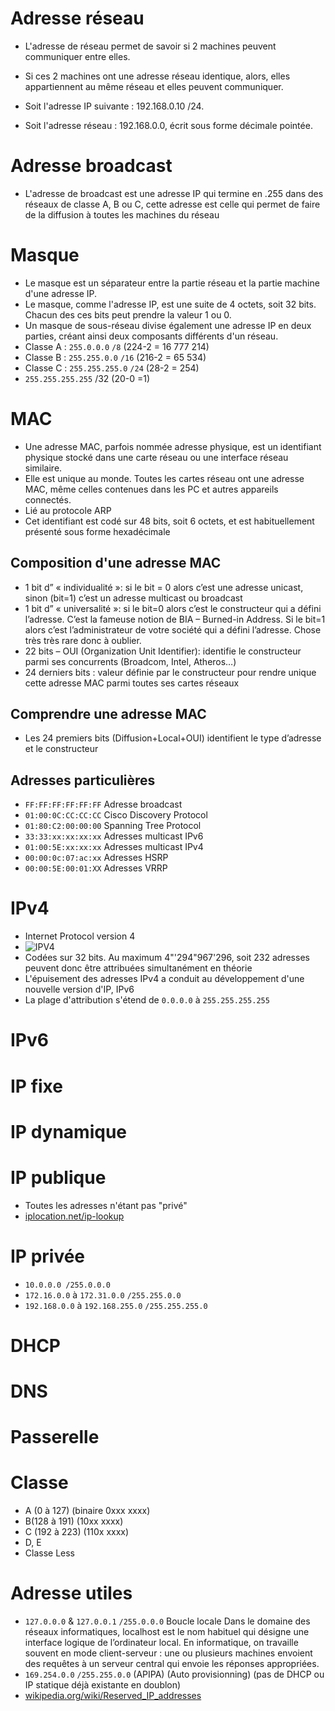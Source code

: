 # Adresse réseau
- L'adresse de réseau permet de savoir si 2 machines peuvent communiquer entre elles.  
- Si ces 2 machines ont une adresse réseau identique, alors, elles appartiennent au même réseau et elles peuvent communiquer.  

- Soit l'adresse IP suivante : 192.168.0.10 /24.  
- Soit l'adresse réseau : 192.168.0.0, écrit sous forme décimale pointée.

# Adresse broadcast
- L'adresse de broadcast est une adresse IP qui termine en .255 dans des réseaux de classe A, B ou C, cette adresse est celle qui permet de faire de la diffusion à toutes les machines du réseau

# Masque
- Le masque est un séparateur entre la partie réseau et la partie machine d'une adresse IP.  
- Le masque, comme l'adresse IP, est une suite de 4 octets, soit 32 bits. Chacun des ces bits peut prendre la valeur 1 ou 0.  
- Un masque de sous-réseau divise également une adresse IP en deux parties, créant ainsi deux composants différents d'un réseau.
- Classe A : `255.0.0.0` `/8` (224-2 = 16 777 214)
- Classe B : `255.255.0.0` `/16` (216-2 = 65 534)
- Classe C : `255.255.255.0` `/24` (28-2 = 254)
- `255.255.255.255` /32 (20-0 =1)

# MAC
- Une adresse MAC, parfois nommée adresse physique, est un identifiant physique stocké dans une carte réseau ou une interface réseau similaire.  
- Elle est unique au monde. Toutes les cartes réseau ont une adresse MAC, même celles contenues dans les PC et autres appareils connectés.
- Lié au protocole ARP
- Cet identifiant est codé sur 48 bits, soit 6 octets, et est habituellement présenté sous forme hexadécimale
## Composition d'une adresse MAC
- 1 bit d” « individualité »: si le bit = 0 alors c’est une adresse unicast, sinon (bit=1) c’est un adresse multicast ou broadcast
- 1 bit d” « universalité »: si le bit=0 alors c’est le constructeur qui a défini l’adresse. C’est la fameuse notion de BIA – Burned-in Address. Si le bit=1 alors c’est l’administrateur de votre société qui a défini l’adresse. Chose très très rare donc à oublier.
- 22 bits – OUI (Organization Unit Identifier): identifie le constructeur parmi ses concurrents (Broadcom, Intel, Atheros…)
- 24 derniers bits : valeur définie par le constructeur pour rendre unique cette adresse MAC parmi toutes ses cartes réseaux

## Comprendre une adresse MAC
- Les 24 premiers bits (Diffusion+Local+OUI) identifient le type d’adresse et le constructeur

## Adresses particulières
- `FF:FF:FF:FF:FF:FF` Adresse broadcast
- `01:00:0C:CC:CC:CC` Cisco Discovery Protocol
- `01:80:C2:00:00:00` Spanning Tree Protocol
- `33:33:xx:xx:xx:xx` Adresses multicast IPv6
- `01:00:5E:xx:xx:xx` Adresses multicast IPv4
- `00:00:0c:07:ac:xx` Adresses HSRP
- `00:00:5E:00:01:XX` Adresses VRRP

# IPv4
- Internet Protocol version 4
- ![IPV4](https://upload.wikimedia.org/wikipedia/commons/thumb/3/34/Adresse_Ipv4.svg/440px-Adresse_Ipv4.svg.png)
- Codées sur 32 bits. Au maximum 4"'294"967'296, soit 232 adresses peuvent donc être attribuées simultanément en théorie
- L'épuisement des adresses IPv4 a conduit au développement d'une nouvelle version d'IP, IPv6
-  La plage d'attribution s'étend de `0.0.0.0` à `255.255.255.255`

# IPv6

# IP fixe
# IP dynamique

# IP publique
- Toutes les adresses n'étant pas "privé"
- [iplocation.net/ip-lookup](https://www.iplocation.net/ip-lookup)

# IP privée
- `10.0.0.0 /255.0.0.0`
- `172.16.0.0` à `172.31.0.0` `/255.255.0.0`
- `192.168.0.0` à `192.168.255.0` `/255.255.255.0`

# DHCP
# DNS

# Passerelle

# Classe
- A (0 à 127) (binaire 0xxx xxxx)
- B(128 à 191) (10xx xxxx)
- C (192 à 223) (110x xxxx)
- D, E
- Classe Less

# Adresse utiles
- `127.0.0.0` & `127.0.0.1` `/255.0.0.0` Boucle locale
Dans le domaine des réseaux informatiques, localhost est le nom habituel qui désigne une interface logique de l’ordinateur local. En informatique, on travaille souvent en mode client-serveur : une ou plusieurs machines envoient des requêtes à un serveur central qui envoie les réponses appropriées.
- `169.254.0.0` `/255.255.0.0` (APIPA) (Auto provisionning) (pas de DHCP ou IP statique déjà existante en doublon)
- [wikipedia.org/wiki/Reserved_IP_addresses](https://wikipedia.org/wiki/Reserved_IP_addresses)
